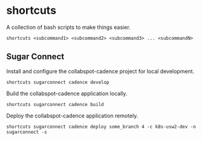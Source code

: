 # shortcuts

A collection of bash scripts to make things easier.

```shell
shortcuts <subcommand1> <subcommand2> <subcommand3> ... <subcommandN>
```

## Sugar Connect

Install and configure the collabspot-cadence project for local development.

```shell
shortcuts sugarconnect cadence develop
```

Build the collabspot-cadence application locally.

```shell
shortcuts sugarconnect cadence build
```

Deploy the collabspot-cadence application remotely.

```shell
shortcuts sugarconnect cadence deploy some_branch 4 -c k8s-usw2-dev -n sugarconnect -s
```
